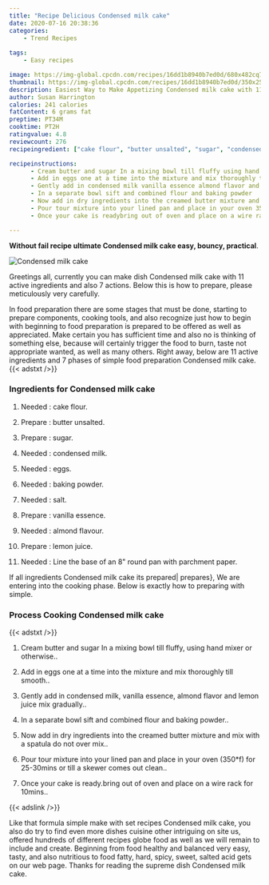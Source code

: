 ```yaml
---
title: "Recipe Delicious Condensed milk cake"
date: 2020-07-16 20:38:36
categories:
    - Trend Recipes
    
tags:
    - Easy recipes

image: https://img-global.cpcdn.com/recipes/16dd1b8940b7ed0d/680x482cq70/condensed-milk-cake-recipe-main-photo.jpg
thumbnail: https://img-global.cpcdn.com/recipes/16dd1b8940b7ed0d/350x250cq70/condensed-milk-cake-recipe-main-photo.jpg
description: Easiest Way to Make Appetizing Condensed milk cake with 11 ingredients and 7 stages of easy cooking.
author: Susan Harrington
calories: 241 calories
fatContent: 6 grams fat
preptime: PT34M
cooktime: PT2H
ratingvalue: 4.8
reviewcount: 276
recipeingredient: ["cake flour", "butter unsalted", "sugar", "condensed milk", "eggs", "baking powder", "salt", "vanilla essence", "almond flavour", "lemon juice", "Line the base of an 8 round pan with parchment paper"]

recipeinstructions: 
      - Cream butter and sugar In a mixing bowl till fluffy using hand mixer or otherwise 
      - Add in eggs one at a time into the mixture and mix thoroughly till smooth 
      - Gently add in condensed milk vanilla essence almond flavor and lemon juice mix gradually 
      - In a separate bowl sift and combined flour and baking powder 
      - Now add in dry ingredients into the creamed butter mixture and mix with a spatula do not over mix 
      - Pour tour mixture into your lined pan and place in your oven 350f for 2530mins or till a skewer comes out clean 
      - Once your cake is readybring out of oven and place on a wire rack for 10mins

---
```




**Without fail recipe ultimate Condensed milk cake easy, bouncy, practical**. 


![Condensed milk cake](https://img-global.cpcdn.com/recipes/16dd1b8940b7ed0d/680x482cq70/condensed-milk-cake-recipe-main-photo.jpg "Condensed milk cake")




Greetings all, currently you can make dish Condensed milk cake with 11 active ingredients and also 7 actions. Below this is how to prepare, please meticulously very carefully.

In food preparation there are some stages that must be done, starting to prepare components, cooking tools, and also recognize just how to begin with beginning to food preparation is prepared to be offered as well as appreciated. Make certain you has sufficient time and also no is thinking of something else, because will certainly trigger the food to burn, taste not appropriate wanted, as well as many others. Right away, below are 11 active ingredients and 7 phases of simple food preparation Condensed milk cake.
{{< adstxt />}}

### Ingredients for Condensed milk cake


1. Needed  : cake flour.

1. Prepare  : butter unsalted.

1. Prepare  : sugar.

1. Needed  : condensed milk.

1. Needed  : eggs.

1. Needed  : baking powder.

1. Needed  : salt.

1. Prepare  : vanilla essence.

1. Needed  : almond flavour.

1. Prepare  : lemon juice.

1. Needed  : Line the base of an 8&#34; round pan with parchment paper.



If all ingredients Condensed milk cake its prepared| prepares}, We are entering into the cooking phase. Below is exactly how to preparing with simple.

### Process Cooking Condensed milk cake

{{< adstxt />}}


1. Cream butter and sugar In a mixing bowl till fluffy, using hand mixer or otherwise..



1. Add in eggs one at a time into the mixture and mix thoroughly till smooth..



1. Gently add in condensed milk, vanilla essence, almond flavor and lemon juice mix gradually..



1. In a separate bowl sift and combined flour and baking powder..



1. Now add in dry ingredients into the creamed butter mixture and mix with a spatula do not over mix..



1. Pour tour mixture into your lined pan and place in your oven (350*f) for 25-30mins or till a skewer comes out clean..



1. Once your cake is ready.bring out of oven and place on a wire rack for 10mins..





{{< adslink />}}

Like that formula simple make with set recipes Condensed milk cake, you also do try to find even more dishes cuisine other intriguing on site us, offered hundreds of different recipes globe food as well as we will remain to include and create. Beginning from food healthy and balanced very easy, tasty, and also nutritious to food fatty, hard, spicy, sweet, salted acid gets on our web page. Thanks for reading the supreme dish Condensed milk cake.
